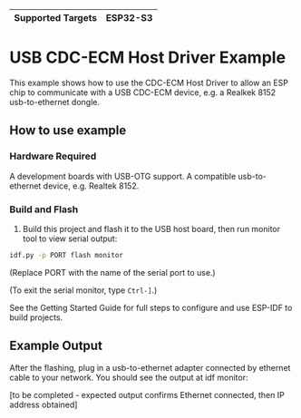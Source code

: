 | Supported Targets | ESP32-S3 |
| ----------------- | -------- | 

# USB CDC-ECM Host Driver Example

This example shows how to use the CDC-ECM Host Driver to allow an ESP chip to communicate with a USB CDC-ECM device, e.g. a Realkek 8152 usb-to-ethernet dongle.

## How to use example

### Hardware Required

A development boards with USB-OTG support.
A compatible usb-to-ethernet device, e.g. Realtek 8152.  


### Build and Flash

1. Build this project and flash it to the USB host board, then run monitor tool to view serial output:

```bash
idf.py -p PORT flash monitor
```

(Replace PORT with the name of the serial port to use.)

(To exit the serial monitor, type ``Ctrl-]``.)

See the Getting Started Guide for full steps to configure and use ESP-IDF to build projects.

## Example Output

After the flashing, plug in a usb-to-ethernet adapter connected by ethernet cable to your network. You should see the output at idf monitor:

[to be completed - expected output confirms Ethernet connected, then IP address obtained]